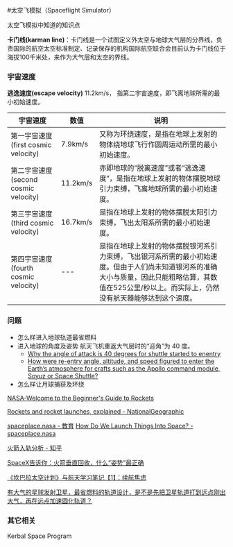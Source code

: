 #太空飞模拟（Spaceflight Simulator）


太空飞模拟中知道的知识点


**卡门线(karman line)**：卡门线是一个试图定义外太空与地球大气层的分界线，负责国际的航空太空标准制定、记录保存的机构国际航空联合会目前认为卡门线位于海拔100千米处，来作为大气层和太空的界线。

### 宇宙速度

**逃逸速度(escape velocity)** 11.2km/s， 指第二宇宙速度，即飞离地球所需的最小初始速度。

|宇宙速度|数值|说明|
|---|---|---|
|第一宇宙速度(first cosmic velocity)|7.9km/s|又称为环绕速度，是指在地球上发射的物体绕地球飞行作圆周运动所需的最小初始速度。|
|第二宇宙速度(second cosmic velocity)|11.2km/s|亦即地球的“脱离速度”或者“逃逸速度”，是指在地球上发射的物体摆脱地球引力束缚，飞离地球所需的最小初始速度。|
|第三宇宙速度(third cosmic velocity)|16.7km/s|是指在地球上发射的物体摆脱太阳引力束缚，飞出太阳系所需的最小初始速度。|
|第四宇宙速度(fourth cosmic velocity)|---|是指在地球上发射的物体摆脱银河系引力束缚，飞出银河系所需的最小初始速度。但由于人们尚未知道银河系的准确大小与质量，因此只能粗略估算，其数值在525公里/秒以上。而实际上，仍然没有航天器能够达到这个速度。|

### 问题

* 怎么样进入地球轨道最省燃料
* 进入地球的角度及姿势
	航天飞机重返大气层时的“迎角”为 40 度。
	* [Why the angle of attack is 40 degrees for shuttle started to enentry](https://www.physicsforums.com/threads/why-the-angle-of-attack-is-40-degrees-for-shuttle-started-to-enentry.1972/)
	* [How were re-entry angle, altitude, and speed figured to enter the Earth’s atmosphere for crafts such as the Apollo command module, Soyuz or Space Shuttle?](https://www.quora.com/How-were-re-entry-angle-altitude-and-speed-figured-to-enter-the-Earth-s-atmosphere-for-crafts-such-as-the-Apollo-command-module-Soyuz-or-Space-Shuttle)
* 怎么样让月球捕获及环绕



[NASA-Welcome to the Beginner's Guide to Rockets](https://www.grc.nasa.gov/www/k-12/rocket/bgmr.html)

[Rockets and rocket launches, explained - NationalGeographic](https://www.nationalgeographic.com/science/article/rockets-and-rocket-launches-explained)

[spaceplace.nasa - 教育](https://spaceplace.nasa.gov)
[How Do We Launch Things Into Space? - spaceplace.nasa ](https://spaceplace.nasa.gov/launching-into-space/en/)

[火箭入轨分析 - 知乎](https://www.zhihu.com/question/374797745/answer/1039547041)

[SpaceX告诉你：火箭垂直回收，什么“姿势”最正确](https://www.cnsa.gov.cn/n6758823/n6759010/c6806234/content.html)

[《坎巴拉太空计划》与航天学习笔记【1】：续航焦虑](https://zhuanlan.zhihu.com/p/654831114)

[有大气的星球发射卫星，最省燃料的轨道设计，是不是先把卫星轨道打到远点刚出大气，再在远点加速圆化轨道？](https://www.zhihu.com/question/526844862)

### 其它相关

Kerbal Space Program